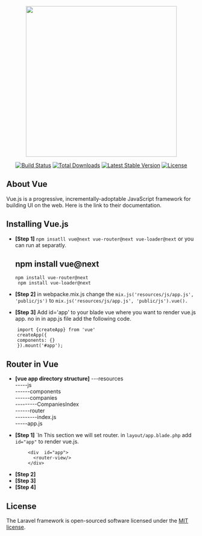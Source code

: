 <p align="center"><a href="https://laravel.com" target="_blank"><img src="https://raw.githubusercontent.com/laravel/art/master/logo-lockup/5%20SVG/2%20CMYK/1%20Full%20Color/laravel-logolockup-cmyk-red.svg" width="400"></a></p>

<p align="center">
<a href="https://travis-ci.org/laravel/framework"><img src="https://travis-ci.org/laravel/framework.svg" alt="Build Status"></a>
<a href="https://packagist.org/packages/laravel/framework"><img src="https://img.shields.io/packagist/dt/laravel/framework" alt="Total Downloads"></a>
<a href="https://packagist.org/packages/laravel/framework"><img src="https://img.shields.io/packagist/v/laravel/framework" alt="Latest Stable Version"></a>
<a href="https://packagist.org/packages/laravel/framework"><img src="https://img.shields.io/packagist/l/laravel/framework" alt="License"></a>
</p>

## About Vue
Vue.js is a progressive, incrementally-adoptable JavaScript framework for building UI on the web.
Here is the link to their documentation.
 
## Installing Vue.js
- **[Step 1]**
    ```npm insatll vue@next vue-router@next vue-loader@next```
    or you can run at separatly.
    ##    npm install vue@next   
    ```npm install vue-router@next```  
    ``` npm install vue-loader@next```
- **[Step 2]**
        in webpacke.mix.js change the 
    ```mix.js('resources/js/app.js', 'public/js')```
    to 
    ```mix.js('resources/js/app.js', 'public/js').vue().```
        
- **[Step 3]**
    Add id='app' to your blade vue where you want to render vue.js app.
    no in in app.js file add the following code.
```
    import {createApp} from 'vue' 
    createApp({  
    components: {}
    }).mount('#app');
``` 
## Router in Vue

- **[vue app directory structure]**
---resources <br/>
-----js <br/>
------components <br/>
------companies <br/>
---------CompaniesIndex <br/>
------router <br/>
---------index.js <br/>
-----app.js <br/>


- **[Step 1]**
`In This section we will set router.
in ```layout/app.blade.php``` add  ```id="app"``` to render vue.js.
```
        <div  id="app"> 
          <router-view/>   
        </div>
``` 

- **[Step 2]**
- **[Step 3]**
- **[Step 4]**

## License

The Laravel framework is open-sourced software licensed under the [MIT license](https://opensource.org/licenses/MIT).
